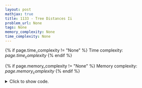 ```yaml
---
layout: post
mathjax: true
title: 1133 - Tree Distances Ii
problem_url: None
tags: None
memory_complexity: None
time_complexity: None
---
```




{% if page.time_complexity != "None" %}
Time complexity: ${{ page.time_complexity }}$
{% endif %}

{% if page.memory_complexity != "None" %}
Memory complexity: ${{ page.memory_complexity }}$
{% endif %}

<details>
<summary>
<p style="display:inline">Click to show code.</p>
</summary>
```cpp
{% raw %}
using namespace std;
using ll = long long;
using ii = pair<int, int>;
using vi = vector<int>;
int const NMAX = 2e5 + 11;
ll n, dp[NMAX], sz[NMAX], ans[NMAX];
vi g[NMAX];
void dfs(int u, int p = -1)
{
    sz[u] = 1;
    for (auto v : g[u])
    {
        if (v == p)
            continue;
        dfs(v, u);
        sz[u] += sz[v];
        dp[u] += dp[v] + sz[v];
    }
}
void reroot(int u, int p = -1)
{
    ans[u] = dp[u];
    for (auto v : g[u])
    {
        if (v == p)
            continue;
        auto temp1 = dp[v], temp2 = sz[v];
        dp[v] = dp[u] + sz[u] - 2 * sz[v];
        sz[v] = sz[u];
        reroot(v, u);
        dp[v] = temp1;
        sz[v] = temp2;
    }
}
int main(void)
{
    int root = 1;
    cin >> n;
    for (int i = 0; i < n - 1; ++i)
    {
        int u, v;
        cin >> u >> v;
        g[u].push_back(v);
        g[v].push_back(u);
    }
    dfs(root);
    reroot(root);
    for (int i = 1; i <= n; ++i)
    {
        cout << ans[i] << " ";
    }
    cout << endl;
    return 0;
}

{% endraw %}
```
</details>

